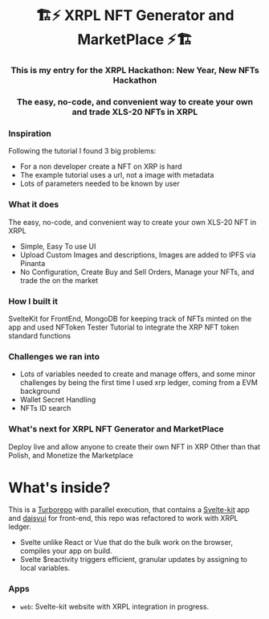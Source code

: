 <p align="center">
  <h1 align="center">🏗️⚡ XRPL NFT Generator and MarketPlace ⚡🏗️</h1>
  <h3 align="center">This is my entry for the XRPL Hackathon: New Year, New NFTs Hackathon
</h3>
  <h3 align="center">The easy, no-code, and convenient way to create your own and trade XLS-20 NFTs in XRPL
</h3>

### Inspiration

Following the tutorial I found 3 big problems:

+ For a non developer create a NFT on XRP is hard
+ The example tutorial uses a url, not a image with metadata
+ Lots of parameters needed to be known by user

### What it does

The easy, no-code, and convenient way to create your own XLS-20 NFT in XRPL

+ Simple, Easy To use UI
+ Upload Custom Images and descriptions, Images are added to IPFS via Pinanta
+ No Configuration, Create Buy and Sell Orders, Manage your NFTs, and trade the on the market

### How I built it

SvelteKit for FrontEnd, MongoDB for keeping track of NFTs minted on the app and used NFToken Tester Tutorial to integrate the XRP NFT token standard functions

### Challenges we ran into

+ Lots of variables needed to create and manage offers, and some minor challenges by being the first time I used xrp ledger, coming from a EVM background
+ Wallet Secret Handling
+ NFTs ID search

### What's next for XRPL NFT Generator and MarketPlace

Deploy live and allow anyone to create their own NFT in XRP Other than that Polish, and Monetize the Marketplace


</p>

# What's inside?

This is a [Turborepo](https://turborepo.org/) with parallel execution, that contains a [Svelte-kit](https://kit.svelte.dev/) app and [daisyui](https://daisyui.com/) for front-end, this repo was refactored to work with XRPL ledger.

+ Svelte unlike React or Vue that do the bulk work on the browser, compiles your app on build.
+ Svelte $reactivity triggers efficient, granular updates by assigning to local variables.  

### Apps

- `web`: Svelte-kit website with XRPL integration in progress.
